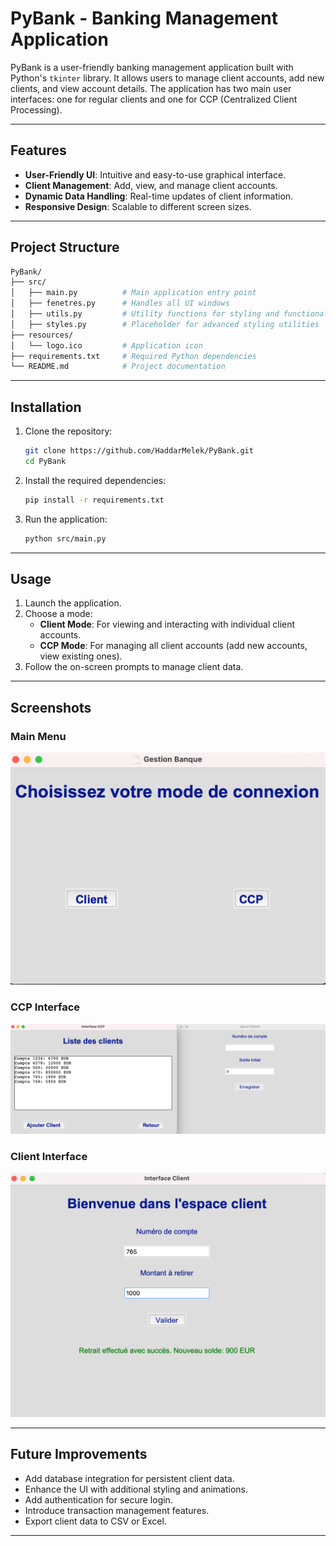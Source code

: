# PyBank - Banking Management Application

PyBank is a user-friendly banking management application built with Python's `tkinter` library. It allows users to manage client accounts, add new clients, and view account details. The application has two main user interfaces: one for regular clients and one for CCP (Centralized Client Processing).

---

## Features

- **User-Friendly UI**: Intuitive and easy-to-use graphical interface.
- **Client Management**: Add, view, and manage client accounts.
- **Dynamic Data Handling**: Real-time updates of client information.
- **Responsive Design**: Scalable to different screen sizes.

---

## Project Structure

```bash
PyBank/
├── src/
│   ├── main.py          # Main application entry point
│   ├── fenetres.py      # Handles all UI windows
│   ├── utils.py         # Utility functions for styling and functionality
│   ├── styles.py        # Placeholder for advanced styling utilities
├── resources/
│   └── logo.ico         # Application icon
├── requirements.txt     # Required Python dependencies
└── README.md            # Project documentation
```

---

## Installation

1. Clone the repository:

   ```bash
   git clone https://github.com/HaddarMelek/PyBank.git
   cd PyBank
   ```

2. Install the required dependencies:

   ```bash
   pip install -r requirements.txt
   ```

3. Run the application:

   ```bash
   python src/main.py
   ```

---

## Usage

1. Launch the application.
2. Choose a mode:
   - **Client Mode**: For viewing and interacting with individual client accounts.
   - **CCP Mode**: For managing all client accounts (add new accounts, view existing ones).
3. Follow the on-screen prompts to manage client data.

---

## Screenshots

### Main Menu
![Main Menu](resources/screenshots/main_menu.png)

### CCP Interface
![CCP Interface](resources/screenshots/ccp_interface.png)

### Client Interface
![Client Interface](resources/screenshots/client_interface.png)

---

## Future Improvements

- Add database integration for persistent client data.
- Enhance the UI with additional styling and animations.
- Add authentication for secure login.
- Introduce transaction management features.
- Export client data to CSV or Excel.

---

